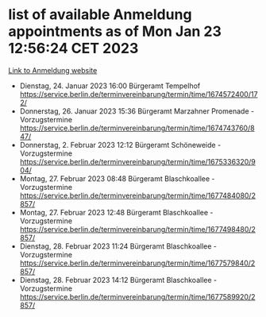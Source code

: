 # list of available Anmeldung appointments as of Mon Jan 23 12:56:24 CET 2023
[Link to Anmeldung website](https://service.berlin.de/terminvereinbarung/termin/tag.php?termin=0&anliegen[]=120686&dienstleisterlist=122210,122217,327316,122219,327312,122227,327314,122231,327346,122243,327348,122252,329742,122260,329745,122262,329748,122254,329751,122271,327278,122273,327274,122277,327276,330436,122280,327294,122282,327290,122284,327292,327539,122291,327270,122285,327266,122286,327264,122296,327268,150230,329760,122301,327282,122297,327286,122294,327284,122312,329763,122314,329775,122304,327330,122311,327334,122309,327332,122281,327352,122279,329772,122276,327324,122274,327326,122267,329766,122246,327318,122251,327320,122257,327322,122208,327298,122226,327300,121362,121364&herkunft=http%3A%2F%2Fservice.berlin.de%2Fdienstleistung%2F120686%2F)
- Dienstag, 24. Januar 2023 16:00 Bürgeramt Tempelhof https://service.berlin.de/terminvereinbarung/termin/time/1674572400/172/
- Donnerstag, 26. Januar 2023 15:36 Bürgeramt Marzahner Promenade - Vorzugstermine https://service.berlin.de/terminvereinbarung/termin/time/1674743760/847/
- Donnerstag, 2. Februar 2023 12:12 Bürgeramt Schöneweide - Vorzugstermine https://service.berlin.de/terminvereinbarung/termin/time/1675336320/904/
- Montag, 27. Februar 2023 08:48 Bürgeramt Blaschkoallee - Vorzugstermine https://service.berlin.de/terminvereinbarung/termin/time/1677484080/2857/
- Montag, 27. Februar 2023 12:48 Bürgeramt Blaschkoallee - Vorzugstermine https://service.berlin.de/terminvereinbarung/termin/time/1677498480/2857/
- Dienstag, 28. Februar 2023 11:24 Bürgeramt Blaschkoallee - Vorzugstermine https://service.berlin.de/terminvereinbarung/termin/time/1677579840/2857/
- Dienstag, 28. Februar 2023 14:12 Bürgeramt Blaschkoallee - Vorzugstermine https://service.berlin.de/terminvereinbarung/termin/time/1677589920/2857/
